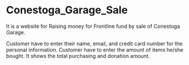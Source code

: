 # Conestoga_Garage_Sale

It is a website for Raising money for Frontline fund by sale of Conestoga Garage.

Customer have to enter their name, email, and credit card number for the personal information.
Customer have to enter the amount of items he/she bought.
It shows the total purchasing and donation amount. 